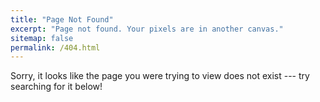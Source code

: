 ```yaml
---
title: "Page Not Found"
excerpt: "Page not found. Your pixels are in another canvas."
sitemap: false
permalink: /404.html
---
```


Sorry, it looks like the page you were trying to view does not exist ---  try searching for it below!

<script type="text/javascript">
  var GOOG_FIXURL_LANG = 'en';
  var GOOG_FIXURL_SITE = '{{ site.url }}'
</script>
<script type="text/javascript"
  src="//linkhelp.clients.google.com/tbproxy/lh/wm/fixurl.js">
</script>
